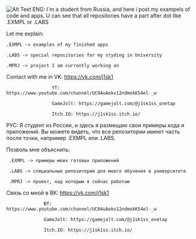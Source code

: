 ![Alt Text](https://raw.githubusercontent.com/alansmathew/alansmathew/master/lang.gif)
ENG:
  I`m a student from Russia, and here i post my exampels of code and apps.
  U can see that all repositories have a part after dot like .EXMPL or .LABS
  
  Let me explain:
  
    .EXMPL -> examples of my finished apps
    
    .LABS -> special repositories for my styding in University
    
    .MPRJ -> project I am currently working on
  
  
  Contact with me in VK: https://vk.com/j1sk1
  
                     YT: https://www.youtube.com/channel/UC04uAekv12ndmokK54el-_w
                     
                     GameJolt: https://gamejolt.com/@j1sk1ss_onetap
                     
                     Itch.IO: https://j1sk1ss.itch.io/

РУС:
  Я студент из России, и здесь я размещаю свои примеры кода и приложений.
   Вы можете видеть, что все репозитории имеют часть после точки, например .EXMPL или .LABS.
   
   Позволь мне объяснить:
   
     .EXMPL -> примеры моих готовых приложений
     
     .LABS -> специальные репозитории для моего обучения в университете
     
     .MPRJ -> проект, над которым я сейчас работаю
     
     
  Связь со мной в ВК: https://vk.com/j1sk1
  
                  ЮТ: https://www.youtube.com/channel/UC04uAekv12ndmokK54el-_w
                  
                  GameJolt: https://gamejolt.com/@j1sk1ss_onetap
                  
                  Itch.IO: https://j1sk1ss.itch.io/
<!--
https://raw.githubusercontent.com/alansmathew/alansmathew/master/lang.gif
**j1sk1ss/j1sk1ss** is a ✨ _special_ ✨ repository because its `README.md` (this file) appears on your GitHub profile.

Here are some ideas to get you started:

- 🔭 I’m currently working on ...
- 🌱 I’m currently learning ...
- 👯 I’m looking to collaborate on ...
- 🤔 I’m looking for help with ...
- 💬 Ask me about ...
- 📫 How to reach me: ...
- 😄 Pronouns: ...
- ⚡ Fun fact: ...
-->
